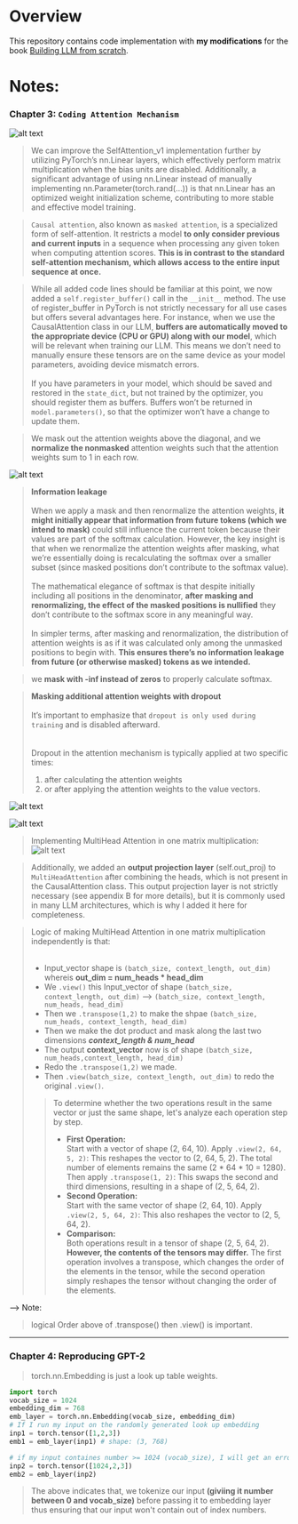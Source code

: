 # Overview
This repository contains code implementation with **my modifications** for the book [Building LLM from scratch](https://github.com/rasbt/LLMs-from-scratch).

# Notes:
### Chapter 3: `Coding Attention Mechanism`
![alt text](assets/image.png)

> We can improve the SelfAttention_v1 implementation further by utilizing PyTorch’s nn.Linear layers, which effectively perform matrix multiplication when the bias units are disabled. Additionally, a significant advantage of using nn.Linear instead of manually implementing nn.Parameter(torch.rand(...)) is that nn.Linear has an optimized weight initialization scheme, contributing to more stable and effective model training.

> `Causal attention`, also known as `masked attention`, is a specialized form of self-attention. It restricts a model **to only consider previous and current inputs** in a sequence when processing any given token when computing attention scores. **This is in contrast to the standard self-attention mechanism, which allows access to the entire input sequence at once.**

> While all added code lines should be familiar at this point, we now added a `self.register_buffer()` call in the `__init__` method. The use of register_buffer in PyTorch is not strictly necessary for all use cases but offers several advantages here. For instance, when we use the CausalAttention class in our LLM, **buffers are automatically moved to the appropriate device (CPU or GPU) along with our model**, which will be relevant when training our LLM. This means we don’t need to manually ensure these tensors are on the same device as your model parameters, avoiding device mismatch errors.<br><br>
If you have parameters in your model, which should be saved and restored in the `state_dict`, but not trained by the optimizer, you should register them as buffers.
Buffers won’t be returned in `model.parameters()`, so that the optimizer won’t have a change to update them.

> We mask out the attention weights above the diagonal, and we **normalize the nonmasked** attention weights such that the attention weights sum to 1 in each row.

![alt text](assets/image2.png)

> **Information leakage** <br><br>
When we apply a mask and then renormalize the attention weights, **it might initially appear that information from future tokens (which we intend to mask)** could still influence the current token because their values are part of the softmax calculation. However, the key insight is that when we renormalize the attention weights after masking, what we’re essentially doing is recalculating the softmax over a smaller subset (since masked positions don’t contribute to the softmax value). <br><br>
The mathematical elegance of softmax is that despite initially including all positions in the denominator, **after masking and renormalizing, the effect of the masked positions is nullified** they don’t contribute to the softmax score in any meaningful way. <br> <br>
In simpler terms, after masking and renormalization, the distribution of attention weights is as if it was calculated only among the unmasked positions to begin with. **This ensures there’s no information leakage from future (or otherwise masked) tokens as we intended.**

> we **mask with -inf instead of zeros** to properly calculate softmax.

> **Masking additional attention weights with dropout**<br><br>
 It’s important to emphasize that `dropout is only used during training` and is disabled afterward.<br><br>  
Dropout in the attention mechanism is typically applied at two specific times: 
>1. after calculating the attention weights 
>2. or after applying the attention weights to the value vectors.

![alt text](assets/image3.png)

![alt text](assets/image4.png)

> Implementing MultiHead Attention in one matrix multiplication:
![alt text](assets/image5.png)

>Additionally, we added an **output projection layer** (self.out_proj) to `MultiHeadAttention` after combining the heads, which is not present in the CausalAttention class. This output projection layer is not strictly necessary (see appendix B for more details), but it is commonly used in many LLM architectures, which is why I added it here for completeness.

> Logic of making MultiHead Attention in one matrix multiplication independently is that:<br><br>
> * Input_vector shape is `(batch_size, context_length, out_dim)` whereis **out_dim = num_heads * head_dim**
> * We `.view()` this Input_vector of shape `(batch_size, context_length, out_dim)` --> `(batch_size, context_length, num_heads, head_dim)`
> * Then we `.transpose(1,2)` to make the shpae `(batch_size, num_heads, context_length, head_dim)`
> * Then we make the dot product and mask along the last two dimensions ***context_length & num_head***
> * The output **context_vector** now is of shape `(batch_size, num_heads,context_length, head_dim)`
> * Redo the `.transpose(1,2)` we made.
> * Then `.view(batch_size, context_length, out_dim)` to redo the original `.view()`.
>> To determine whether the two operations result in the same vector or just the same shape, let's analyze each operation step by step.
>>  * **First Operation:**<br>
        Start with a vector of shape (2, 64, 10).
        Apply `.view(2, 64, 5, 2)`: This reshapes the vector to (2, 64, 5, 2). The total number of elements remains the same (2 * 64 * 10 = 1280).<br>
        Then apply `.transpose(1, 2)`: This swaps the second and third dimensions, resulting in a shape of (2, 5, 64, 2).
>>  * **Second Operation:**<br>
        Start with the same vector of shape (2, 64, 10).
        Apply `.view(2, 5, 64, 2)`: This also reshapes the vector to (2, 5, 64, 2).
>>  * **Comparison:**<br>
            Both operations result in a tensor of shape (2, 5, 64, 2).
            **However, the contents of the tensors may differ.** The first operation involves a transpose, which changes the order of the elements in the tensor, while the second operation simply reshapes the tensor without changing the order of the elements.

-->  Note:
> logical Order above of .transpose() then .view() is important. 
______________________________________________________

### Chapter 4: Reproducing GPT-2

> torch.nn.Embedding is just a look up table weights.
```python
import torch
vocab_size = 1024
embedding_dim = 768 
emb_layer = torch.nn.Embedding(vocab_size, embedding_dim)
# If I run my input on the randomly generated look up embedding
inp1 = torch.tensor([1,2,3])
emb1 = emb_layer(inp1) # shape: (3, 768) 

# if my input containes number >= 1024 (vocab_size), I will get an error IndexOutOfRange as the following.
inp2 = torch.tensor([1024,2,3])
emb2 = emb_layer(inp2)
```
> The above indicates that, we tokenize our input **(giviing it  number between 0 and vocab_size)** before passing it to embedding layer thus ensuring that our input won't contain out of index numbers.